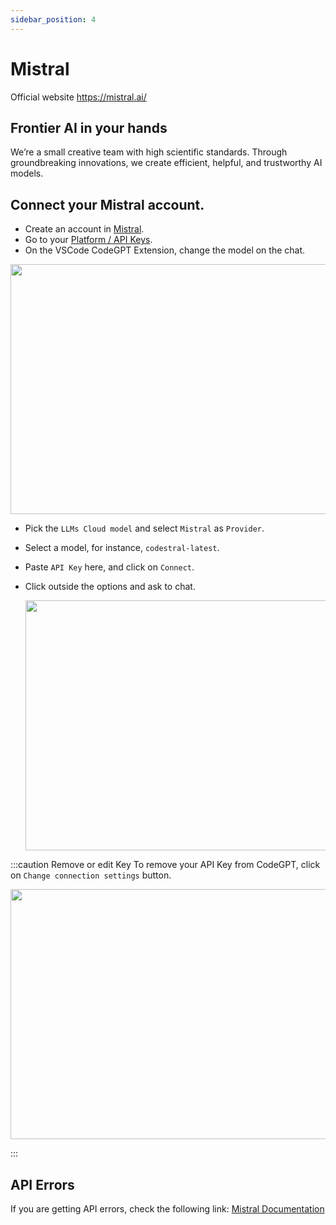 ```yaml
---
sidebar_position: 4
---
```


# Mistral
Official website https://mistral.ai/

## Frontier AI in your hands 
We’re a small creative team with high scientific standards. Through groundbreaking innovations, we create efficient, helpful, and trustworthy AI models.

## Connect your Mistral account.
- Create an account in [Mistral](https://auth.mistral.ai/ui/login).
- Go to your [Platform / API Keys](https://console.mistral.ai/users/api-keys/).
- On the VSCode CodeGPT Extension, change the model on the chat.

<p align="center"><img width="550" height="400" src="https://github.com/user-attachments/assets/654fde38-2dac-453c-9769-830a70086504"/></p>

- Pick the `LLMs Cloud model` and select `Mistral` as `Provider`.
- Select a model, for instance, `codestral-latest`.
- Paste `API Key` here, and click on `Connect`.
- Click outside the options and ask to chat.

  <p align="center"><img width="550" height="400" src="https://github.com/user-attachments/assets/f30615e9-60f1-49d5-834c-b2637e2bf318"/></p>

:::caution Remove or edit Key
To remove your API Key from CodeGPT, click on `Change connection settings` button.
 <p align="center"><img width="550" height="400" src="https://github.com/user-attachments/assets/5f345829-186c-46bf-b135-afa318f687f4"/></p>
:::
 
## API Errors
If you are getting API errors, check the following link: [Mistral Documentation](https://docs.mistral.ai/)

